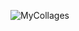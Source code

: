 ![MyCollages](https://github.com/egcrcu/egorov/assets/79853609/de378fa4-6cc0-4d3b-97af-53b9f7274e82)
